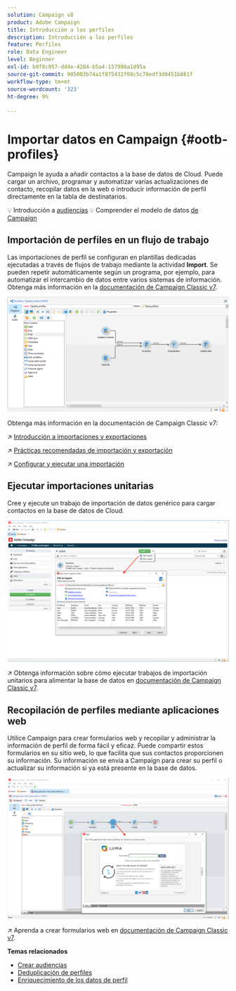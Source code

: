 ```yaml
---
solution: Campaign v8
product: Adobe Campaign
title: Introducción a los perfiles
description: Introducción a los perfiles
feature: Perfiles
role: Data Engineer
level: Beginner
exl-id: b0f8c057-dd4e-4284-b5a4-157986a1d95a
source-git-commit: 905003b74a1f875432f08c5c70edf3d0451b861f
workflow-type: tm+mt
source-wordcount: '323'
ht-degree: 9%

---
```


# Importar datos en Campaign {#ootb-profiles}

Campaign le ayuda a añadir contactos a la base de datos de Cloud. Puede cargar un archivo, programar y automatizar varias actualizaciones de contacto, recopilar datos en la web o introducir información de perfil directamente en la tabla de destinatarios.

:bulb: Introducción a [audiencias](audiences.md)
:bulb: Comprender el modelo de datos [de Campaign](../dev/datamodel.md)

## Importación de perfiles en un flujo de trabajo

Las importaciones de perfil se configuran en plantillas dedicadas ejecutadas a través de flujos de trabajo mediante la actividad **Import**. Se pueden repetir automáticamente según un programa, por ejemplo, para automatizar el intercambio de datos entre varios sistemas de información. Obtenga más información en la [documentación de Campaign Classic v7](https://experienceleague.adobe.com/docs/campaign-classic/using/getting-started/importing-and-exporting-data/import-export-workflows.html).

![](assets/import-wf.png)

Obtenga más información en la documentación de Campaign Classic v7:

:arrow_upper_right: [Introducción a importaciones y exportaciones](https://experienceleague.adobe.com/docs/campaign-classic/using/getting-started/importing-and-exporting-data/get-started-data-import-export.html)

:arrow_upper_right: [Prácticas recomendadas de importación y exportación](https://experienceleague.adobe.com/docs/campaign-classic/using/getting-started/importing-and-exporting-data/best-practices/import-export-best-practices.html)

:arrow_upper_right: [Configurar y ejecutar una importación](https://experienceleague.adobe.com/docs/campaign-classic/using/getting-started/importing-and-exporting-data/generic-imports-exports/executing-import-jobs.html)

## Ejecutar importaciones unitarias

Cree y ejecute un trabajo de importación de datos genérico para cargar contactos en la base de datos de Cloud.

![](assets/new-import.png)

:arrow_upper_right: Obtenga información sobre cómo ejecutar trabajos de importación unitarios para alimentar la base de datos en [documentación de Campaign Classic v7](https://experienceleague.adobe.com/docs/campaign-classic/using/getting-started/importing-and-exporting-data/generic-imports-exports/about-generic-imports-exports.html).

## Recopilación de perfiles mediante aplicaciones web

Utilice Campaign para crear formularios web y recopilar y administrar la información de perfil de forma fácil y eficaz. Puede compartir estos formularios en su sitio web, lo que facilita que sus contactos proporcionen su información. Su información se envía a Campaign para crear su perfil o actualizar su información si ya está presente en la base de datos.

![](assets/web-form-page.png)

:arrow_upper_right: Aprenda a crear formularios web en [documentación de Campaign Classic v7](https://experienceleague.adobe.com/docs/campaign-classic/using/designing-content/web-forms/about-web-forms.html).

**Temas relacionados**

* [Crear audiencias](audiences.md)
* [Deduplicación de perfiles](https://experienceleague.adobe.com/docs/campaign-classic/using/automating-with-workflows/use-cases/data-management/deduplication-merge.html)
* [Enriquecimiento de los datos de perfil](https://experienceleague.adobe.com/docs/campaign-classic/using/automating-with-workflows/use-cases/data-management/enriching-data.html)
